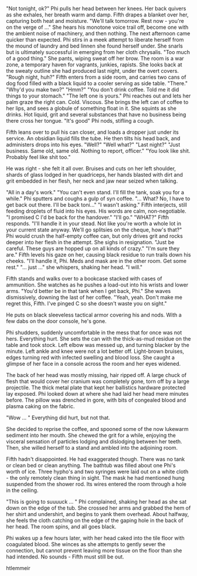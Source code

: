 "Not tonight, ok?" 
Phi pulls her head between her knees. Her back quivers as she exhales, her breath warm and damp. Fifth drapes a blanket over her, capturing both heat and moisture. 
"We'll talk tomorrow. Rest now - you're on the verge of ..."
She hears his monotone voice trail off, become one with the ambient noise of machinery, and then nothing. 
The next afternoon came quicker than expected. Phi stirs in a meek attempt to liberate herself from the mound of laundry and bed linnen she found herself under. She snarls but is ultimately successful in emerging from her cloth chrysalis. 
"Too much of a good thing." She pants, wiping sweat off her brow. The room is a war zone, a temporary haven for vagrants, junkies, rapists. She looks back at the sweaty outline she had produced last night, under the overt covers.
"Rough night, huh?" Fifth enters from a side room, and carries two cans of dog food filled with a black liquid to a cooler serving as side table. "There."
"Why'd you make two?"
"Hmm?"
"You don't drink coffee. Told me it did things to your stomach."
"The left one is yours."
Phi reaches out and lets her palm graze the right can. Cold. Viscous. She brings the left can of coffee to her lips, and sees a globule of something float in it. She squints as she drinks. Hot liquid, grit and several substances that have no business being there cross her tongue. 
"It's good" Phi nods, stifling a cough. 

Fifth leans over to pull his can closer, and loads a dropper just under its service. An obsidian liquid fills the tube. He then tilts his head back, and administers drops into his eyes. 
"Well?"
"Well what?"
"Last night?"
"Just business. Same old, same old. Nothing to report, officer."
"You look like shit. Probably feel like shit too."

He was right - she felt it all over. Bruises and cuts on her left shoulder, shards of glass lodged in her quadriceps, her hands blasted with dirt and grit embedded in her flesh, her neck and jaw near seized when talking. 

"All in a day's work."
"You can't even stand. I'll fill the tank, soak you for a while."
Phi sputters and coughs a gulp of syn coffee. "... What? No, I have to get back out there. I'll be back toni..."
"I wasn't asking." Fifth interjects, still feeding droplets of fluid into his eyes. His words are calm, non-negotiable. 
"I promised C I'd be back for the handover."
"I'll go."
"WHAT?"
Fifth responds. "I'll handle it in your stead. Not like you're worth a whole lot in your current state anyway. We'll go splitsies on the cheque, how's that?"
Phi would crush the half-empty coffee can, but only drives grit and rocks deeper into her flesh in the attempt. She sighs in resignation. 
"Just be careful. These guys are hopped up on all kinds of crazy."
"I'm sure they are."
Fifth levels his gaze on her, causing black residue to run trails down his cheeks. 
"I'll handle it, Phi. Meds and mask are in the other room. Get some rest."
"... just ..." she whispers, shaking her head. 
"I will." 

Fifth stands and walks over to a bookcase stacked with cases of ammunition. She watches as he pushes a load-out into his wrists and lower arms. 
"You'd better be in that tank when I get back, Phi."
She waves dismissively, downing the last of her coffee. "Yeah, yeah. Don't make me regret this, Fifth. I've pinged C so she doesn't waste you on sight."

He puts on black sleeveless tactical armor covering his and nods. With a few dabs on the door console, he's gone.

Phi shudders, suddenly uncomfortable in the mess that for once was not hers. Everything hurt. She sets the can with the thick-as-mud residue on the table and took stock. Left elbow was messed up, and turning blacker by the minute. Left ankle and knee were not a lot better off. Light-brown bruises, edges turning red with infected swelling and blood loss. She caught a glimpse of her face in a console across the room and her eyes widened. 

The back of her head was mostly missing, hair ripped off. A large chuck of flesh that would cover her cranium was completely gone, torn off by a large projectile. The thick metal plate that kept her ballistics hardware protected lay exposed. Phi looked down at where she had laid her head mere minutes before. The pillow was drenched in gore, with bits of congealed blood and plasma caking on the fabric. 

"Wow ... " Everything did hurt, but not that. 

She decided to reprise the coffee, and spooned some of the now lukewarm sediment into her mouth. She chewed the grit for a while, enjoying the visceral sensation of particles lodging and dislodging between her teeth. Then, she willed herself to a stand and ambled into the adjoining room. 

Fifth hadn't disappointed. He had exaggerated though. There was no tank or clean bed or clean anything. The bathtub was filled about one Phi's worth of ice. Three hypho's and two syringes were laid out on a white cloth - the only remotely clean thing in sight. The mask he had mentioned hung suspended from the shower rod. Its wires entered the room through a hole in the ceiling.

"This is going to suuuuck ... " Phi complained, shaking her head as she sat down on the edge of the tub. She crossed her arms and grabbed the hem of her shirt and undershirt, and begins to yank them overhead. About halfway, she feels the cloth catching on the edge of the gaping hole in the back of her head. The room spins, and all goes black. 

Phi wakes up a few hours later, with her head caked into the tile floor with coagulated blood. She winces as she attempts to gently sever the connection, but cannot prevent leaving more tissue on the floor than she had intended. No sounds - Fifth must still be out. 





htlemmeir